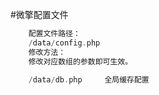 #微擎配置文件


```php
    配置文件路径：
    /data/config.php
    修改方法：
    修改对应数组的参数即可生效。
    
    /data/db.php     全局缓存配置

```